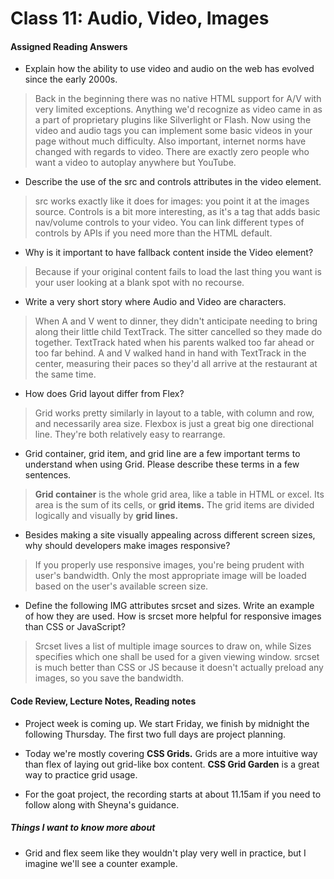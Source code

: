 # Class 11: Audio, Video, Images


#### Assigned Reading Answers


- Explain how the ability to use video and audio on the web has evolved since the early 2000s.

> Back in the beginning there was no native HTML support for A/V with very limited exceptions.  Anything we'd recognize as video came in as a part of proprietary plugins like Silverlight or Flash.  Now using the video and audio tags you can implement some basic videos in your page without much difficulty.  Also important, internet norms have changed with regards to video.  There are exactly zero people who want a video to autoplay anywhere but YouTube.

- Describe the use of the src and controls attributes in the video element.

> src works exactly like it does for images: you point it at the images source.  Controls is a bit more interesting, as it's a tag that adds basic nav/volume controls to your video.  You can link different types of controls by APIs if you need more than the HTML default.

- Why is it important to have fallback content inside the Video element?

> Because if your original content fails to load the last thing you want is your user looking at a blank spot with no recourse.

- Write a very short story where Audio and Video are characters.

> When A and V went to dinner, they didn't anticipate needing to bring along their little child TextTrack.  The sitter cancelled so they made do together.  TextTrack hated when his parents walked too far ahead or too far behind.  A and V walked hand in hand with TextTrack in the center, measuring their paces so they'd all arrive at the restaurant at the same time.

- How does Grid layout differ from Flex?

> Grid works pretty similarly in layout to a table, with column and row, and necessarily area size.  Flexbox is just a great big one directional line.  They're both relatively easy to rearrange.

- Grid container, grid item, and grid line are a few important terms to understand when using Grid. Please describe these terms in a few sentences.

> **Grid container** is the whole grid area, like a table in HTML or excel.  Its area is the sum of its cells, or **grid items.**  The grid items are divided logically and visually by **grid lines.**

- Besides making a site visually appealing across different screen sizes, why should developers make images responsive?

> If you properly use responsive images, you're being prudent with user's bandwidth.  Only the most appropriate image will be loaded based on the user's available screen size.

- Define the following IMG attributes srcset and sizes. Write an example of how they are used.
How is srcset more helpful for responsive images than CSS or JavaScript?

> Srcset lives a list of multiple image sources to draw on, while Sizes specifies which one shall be used for a given viewing window.  srcset is much better than CSS or JS because it doesn't actually preload any images, so you save the bandwidth.


#### Code Review, Lecture Notes, Reading notes

- Project week is coming up.  We start Friday, we finish by midnight the following Thursday.  The first two full days are project planning.

- Today we're mostly covering **CSS Grids.**  Grids are a more intuitive way than flex of laying out grid-like box content.  **CSS Grid Garden** is a great way to practice grid usage.

- For the goat project, the recording starts at about 11.15am if you need to follow along with Sheyna's guidance.



##### Things I want to know more about

- Grid and flex seem like they wouldn't play very well in practice, but I imagine we'll see a counter example.